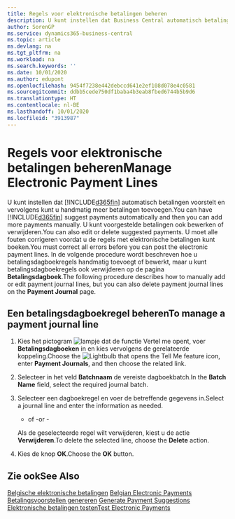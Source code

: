 ```yaml
---
title: Regels voor elektronische betalingen beheren
description: U kunt instellen dat Business Central automatisch betalingen voorstelt en vervolgens kunt u handmatig meer betalingen toevoegen. U kunt voorgestelde betalingen ook bewerken of verwijderen.
author: SorenGP
ms.service: dynamics365-business-central
ms.topic: article
ms.devlang: na
ms.tgt_pltfrm: na
ms.workload: na
ms.search.keywords: ''
ms.date: 10/01/2020
ms.author: edupont
ms.openlocfilehash: 9454f7238e442debccd641e2ef108d078e4c0581
ms.sourcegitcommit: ddbb5cede750df1baba4b3eab8fbed6744b5b9d6
ms.translationtype: HT
ms.contentlocale: nl-BE
ms.lasthandoff: 10/01/2020
ms.locfileid: "3913987"
---
```

# <a name="manage-electronic-payment-lines"></a><span data-ttu-id="78225-104">Regels voor elektronische betalingen beheren</span><span class="sxs-lookup"><span data-stu-id="78225-104">Manage Electronic Payment Lines</span></span>
<span data-ttu-id="78225-105">U kunt instellen dat [!INCLUDE[d365fin](../../includes/d365fin_md.md)] automatisch betalingen voorstelt en vervolgens kunt u handmatig meer betalingen toevoegen.</span><span class="sxs-lookup"><span data-stu-id="78225-105">You can have [!INCLUDE[d365fin](../../includes/d365fin_md.md)] suggest payments automatically and then you can add more payments manually.</span></span> <span data-ttu-id="78225-106">U kunt voorgestelde betalingen ook bewerken of verwijderen.</span><span class="sxs-lookup"><span data-stu-id="78225-106">You can also edit or delete suggested payments.</span></span> <span data-ttu-id="78225-107">U moet alle fouten corrigeren voordat u de regels met elektronische betalingen kunt boeken.</span><span class="sxs-lookup"><span data-stu-id="78225-107">You must correct all errors before you can post the electronic payment lines.</span></span> <span data-ttu-id="78225-108">In de volgende procedure wordt beschreven hoe u betalingsdagboekregels handmatig toevoegt of bewerkt, maar u kunt betalingsdagboekregels ook verwijderen op de pagina **Betalingsdagboek**.</span><span class="sxs-lookup"><span data-stu-id="78225-108">The following procedure describes how to manually add or edit payment journal lines, but you can also delete payment journal lines on the **Payment Journal** page.</span></span>  

## <a name="to-manage-a-payment-journal-line"></a><span data-ttu-id="78225-109">Een betalingsdagboekregel beheren</span><span class="sxs-lookup"><span data-stu-id="78225-109">To manage a payment journal line</span></span>  

1.  <span data-ttu-id="78225-110">Kies het pictogram ![lampje dat de functie Vertel me opent](../../media/ui-search/search_small.png "Vertel me wat u wilt doen"), voer **Betalingsdagboeken** in en kies vervolgens de gerelateerde koppeling.</span><span class="sxs-lookup"><span data-stu-id="78225-110">Choose the ![Lightbulb that opens the Tell Me feature](../../media/ui-search/search_small.png "Tell me what you want to do") icon, enter **Payment Journals**, and then choose the related link.</span></span>  
2.  <span data-ttu-id="78225-111">Selecteer in het veld **Batchnaam** de vereiste dagboekbatch.</span><span class="sxs-lookup"><span data-stu-id="78225-111">In the **Batch Name** field, select the required journal batch.</span></span>  
3.  <span data-ttu-id="78225-112">Selecteer een dagboekregel en voer de betreffende gegevens in.</span><span class="sxs-lookup"><span data-stu-id="78225-112">Select a journal line and enter the information as needed.</span></span>  

     - <span data-ttu-id="78225-113">of -</span><span class="sxs-lookup"><span data-stu-id="78225-113">or -</span></span>  

    <span data-ttu-id="78225-114">Als de geselecteerde regel wilt verwijderen, kiest u de actie **Verwijderen**.</span><span class="sxs-lookup"><span data-stu-id="78225-114">To delete the selected line, choose the **Delete** action.</span></span>  

4.  <span data-ttu-id="78225-115">Kies de knop **OK**.</span><span class="sxs-lookup"><span data-stu-id="78225-115">Choose the **OK** button.</span></span>  

## <a name="see-also"></a><span data-ttu-id="78225-116">Zie ook</span><span class="sxs-lookup"><span data-stu-id="78225-116">See Also</span></span>  
 <span data-ttu-id="78225-117">[Belgische elektronische betalingen](belgian-electronic-payments.md) </span><span class="sxs-lookup"><span data-stu-id="78225-117">[Belgian Electronic Payments](belgian-electronic-payments.md) </span></span>  
 <span data-ttu-id="78225-118">[Betalingsvoorstellen genereren](how-to-generate-payment-suggestions.md) </span><span class="sxs-lookup"><span data-stu-id="78225-118">[Generate Payment Suggestions](how-to-generate-payment-suggestions.md) </span></span>  
 [<span data-ttu-id="78225-119">Elektronische betalingen testen</span><span class="sxs-lookup"><span data-stu-id="78225-119">Test Electronic Payments</span></span>](how-to-test-electronic-payments.md)
